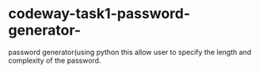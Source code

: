 # codeway-task1-password-generator-
password generator(using python this allow user to specify the length and complexity of the password.
